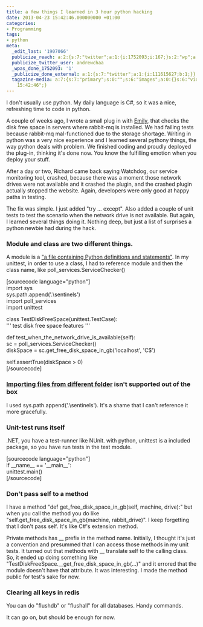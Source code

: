 ```yaml
---
title: a few things I learned in 3 hour python hacking
date: 2013-04-23 15:42:46.000000000 +01:00
categories:
- Programming
tags:
- python
meta:
  _edit_last: '1907066'
  publicize_reach: a:2:{s:7:"twitter";a:1:{i:1752093;i:167;}s:2:"wp";a:1:{i:0;i:7;}}
  publicize_twitter_user: andrewchaa
  _wpas_done_1752093: '1'
  _publicize_done_external: a:1:{s:7:"twitter";a:1:{i:111615627;b:1;}}
  tagazine-media: a:7:{s:7:"primary";s:0:"";s:6:"images";a:0:{}s:6:"videos";a:0:{}s:11:"image_count";i:0;s:6:"author";s:7:"1907066";s:7:"blog_id";s:7:"1833431";s:9:"mod_stamp";s:19:"2013-04-23
    15:42:46";}
---
```

<p>I don't usually use python. My daily language is C#, so it was a nice, refreshing time to code in python.</p>
<p>A couple of weeks ago, I wrote a small plug in with <a href="http://www.linkedin.com/pub/emily-skitek/7/ab1/ab3">Emily</a>, that checks the disk free space in servers where rabbit-mq is installed. We had failing tests because rabbit-mq mal-functioned due to the storage shortage. Writing in python was a very nice experience and I learned several pythony things, the way python deals with problem. We finished coding and proudly deployed the plug-in, thinking it's done now. You know the fulfilling emotion when you deploy your stuff.</p>
<p>After a day or two, Richard came back saying Watchdog, our service monitoring tool, crashed, because there was a moment those network drives were not available and it crashed the plugin, and the crashed plugin actually stopped the website. Again, developers were only good at happy paths in testing.</p>
<p>The fix was simple. I just added "try ... except". Also added a couple of unit tests to test the scenario when the network drive is not available. But again, I learned several things doing it. Nothing deep, but just a list of surprises a python newbie had during the hack.</p>
<h3>Module and class are two different things.</h3>
<p>A module is a <a href="http://docs.python.org/2/tutorial/modules.html">"a file containing Python definitions and statements"</a>. In my unittest, in order to use a class, I had to reference module and then the class name, like poll_services.ServiceChecker()</p>
<p>[sourcecode language="python"]<br />
import sys<br />
sys.path.append('.\sentinels')<br />
import poll_services<br />
import unittest</p>
<p>class TestDiskFreeSpace(unittest.TestCase):<br />
    ''' test disk free space features '''</p>
<p>    def test_when_the_network_drive_is_available(self):<br />
        sc = poll_services.ServiceChecker()<br />
        diskSpace = sc.get_free_disk_space_in_gb('localhost', 'C$')</p>
<p>        self.assertTrue(diskSpace &gt; 0)<br />
[/sourcecode]</p>
<h3><a href="http://stackoverflow.com/questions/4383571/importing-files-from-different-folder-in-python">Importing files from different folder</a> isn't supported out of the box</h3>
<p>I used sys.path.append('.\sentinels'). It's a shame that I can't reference it more gracefully.</p>
<h3>Unit-test runs itself</h3>
<p>.NET, you have a test-runner like NUnit. with python, unittest is a included package, so you have run tests in the test module.</p>
<p>[sourcecode language="python"]<br />
if __name__ == '__main__':<br />
    unittest.main()<br />
[/sourcecode]</p>
<h3>Don't pass self to a method</h3>
<p>I have a method "def get_free_disk_space_in_gb(self, machine, drive):" but when you call the method you do like "self.get_free_disk_space_in_gb(machine, rabbit_drive)". I keep forgetting that I don't pass self. It's like C#'s extension method.</p>
<p>Private methods has __ prefix in the method name. Initially, I thought it's just a convention and presummed that I can access those methods in my unit tests. It turned out that methods with __ translate self to the calling class. So, it ended up doing something like "TestDiskFreeSpace.__get_free_disk_space_in_gb(...)" and it errored that the module doesn't have that attribute. It was interesting. I made the method public for test's sake for now.</p>
<h3>Clearing all keys in redis</h3>
<p>You can do "flushdb" or "flushall" for all databases. Handy commands.</p>
<p>It can go on, but should be enough for now.</p>
